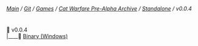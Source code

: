 ﻿###### [Main](https://pikakid98.github.io) / [Git](https://git-pikakid98.github.io) / [Games](https://git-pikakid98.github.io/games) / [Cat Warfare Pre-Alpha Archive](https://git-pikakid98.github.io/games/cat-warfare-pre-alpha-archive) / [Standalone](https://git-pikakid98.github.io/games/cat-warfare-pre-alpha-archive/standalone) / v0.0.4
<h1></h1>

📂 v0.0.4
\
|____📄 [Binary (Windows)](https://github.com/Git-Pikakid98/cat-warfare-pre-alpha-archive/releases/download/v0.0.4/Cat.Warfare.V0.0.4.Pre-Alpha.7z)
